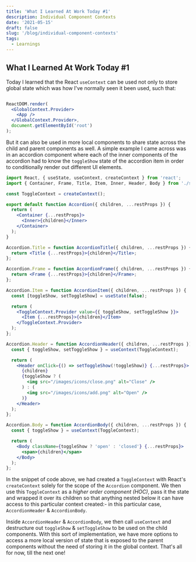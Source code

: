 ```yaml
---
title: 'What I Learned At Work Today #1'
description: Individual Component Contexts
date: '2021-05-15'
draft: false
slug: '/blog/individual-component-contexts'
tags:
  - Learnings
---
```


## What I Learned At Work Today #1

Today I learned that the React `useContext` can be used not only to store global state which was how I've normally seen it been used, such that:

```jsx

ReactDOM.render(
  <GlobalContext.Provider>
    <App />
  </GlobalContext.Provider>,
  document.getElementById('root')
);

```

But it can also be used in more local components to share state across the child and parent components as well. A simple example I came across was in an accordion component where each of the inner components of the accordion had to know the `toggleShow` state of the accordion item in order to conditionally render out different UI elements.

```jsx
import React, { useState, useContext, createContext } from 'react';
import { Container, Frame, Title, Item, Inner, Header, Body } from './styles/accordion';

const ToggleContext = createContext();

export default function Accordion({ children, ...restProps }) {
  return (
    <Container {...restProps}>
      <Inner>{children}</Inner>
    </Container>
  );
}

Accordion.Title = function AccordionTitle({ children, ...restProps }) {
  return <Title {...restProps}>{children}</Title>;
};

Accordion.Frame = function AccordionFrame({ children, ...restProps }) {
  return <Frame {...restProps}>{children}</Frame>;
};

Accordion.Item = function AccordionItem({ children, ...restProps }) {
  const [toggleShow, setToggleShow] = useState(false);

  return (
    <ToggleContext.Provider value={{ toggleShow, setToggleShow }}>
      <Item {...restProps}>{children}</Item>
    </ToggleContext.Provider>
  );
};

Accordion.Header = function AccordionHeader({ children, ...restProps }) {
  const { toggleShow, setToggleShow } = useContext(ToggleContext);

  return (
    <Header onClick={() => setToggleShow(!toggleShow)} {...restProps}>
      {children}
      {toggleShow ? (
        <img src="/images/icons/close.png" alt="Close" />
      ) : (
        <img src="/images/icons/add.png" alt="Open" />
      )}
    </Header>
  );
};

Accordion.Body = function AccordionBody({ children, ...restProps }) {
  const { toggleShow } = useContext(ToggleContext);

  return (
    <Body className={toggleShow ? 'open' : 'closed'} {...restProps}>
      <span>{children}</span>
    </Body>
  );
};

```

In the snippet of code above, we had created a `ToggleContext` with React's `createContext` solely for the scope of the `Accordion` component. We then use this `ToggleContext` as a *higher order component (HOC)*, pass it the state and wrapped it over its children so that anything nested below it can have access to this particular context created:- in this particular case, `AccordionHeader` & `AccordionBody`.

Inside `AccordionHeader` & `AccordionBody`, we then call `useContext` and destructure out `toggleShow` & `setToggleShow` to be used on the child components. With this sort of implementation, we have more options to access a more local version of state that is exposed to the parent components without the need of storing it in the global context. That's all for now, till the next one!